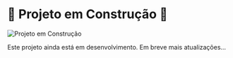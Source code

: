 # 🚧 Projeto em Construção 🚧

![Projeto em Construção](./image.png)

Este projeto ainda está em desenvolvimento. Em breve mais atualizações...

